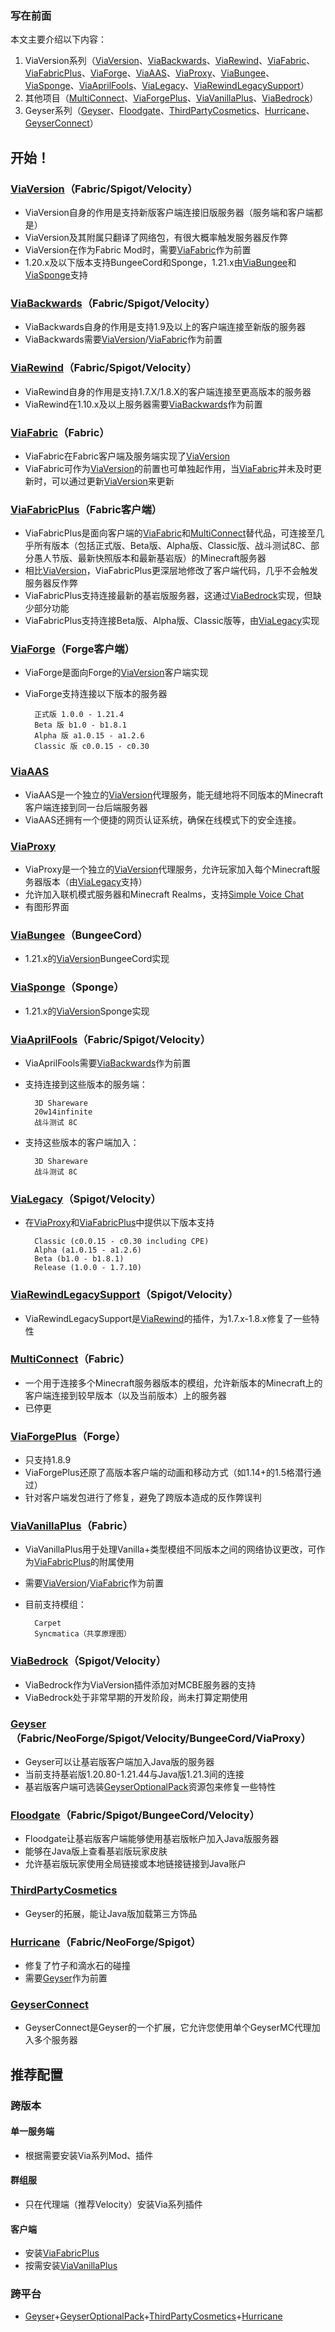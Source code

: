 ### 写在前面

本文主要介绍以下内容：

1. ViaVersion系列（[ViaVersion](#viaversion（fabric/spigot/velocity）)、[ViaBackwards](#viabackwards（fabric/spigot/velocity）)、[ViaRewind](#viarewind（fabric/spigot/velocity）)、[ViaFabric](#viafabric（fabric）)、[ViaFabricPlus](#viafabricplus（fabric客户端）)、[ViaForge](#viaforge（forge客户端）)、[ViaAAS](#viaaas)、[ViaProxy](#viaproxy)、[ViaBungee](#viabungee（bungeecord）)、[ViaSponge](#viasponge（sponge）)、[ViaAprilFools](#viaaprilfools（fabric/spigot/velocity）)、[ViaLegacy](#vialegacy（spigot/velocity）)、[ViaRewindLegacySupport](#viarewindlegacysupport（spigot/velocity）)）
2. 其他项目（[MultiConnect](#multiconnect（fabric）)、[ViaForgePlus](#viaforgeplus（forge）)、[ViaVanillaPlus](#viavanillaplus（fabric）)、[ViaBedrock](#viabedrock（spigot/velocity）)）
3. Geyser系列（[Geyser](#geyser（fabric/neoforge/spigot/velocity/bungeecord/viaproxy）)、[Floodgate](#floodgate（fabric/spigot/bungeecord/velocity）)、[ThirdPartyCosmetics](#thirdpartycosmetics)、[Hurricane](#hurricane（fabric/neoforge/spigot）)、[GeyserConnect](#geyserconnect)）

## 开始！

### [ViaVersion](https://www.mcmod.cn/class/5760.html)（Fabric/Spigot/Velocity）

- ViaVersion自身的作用是支持新版客户端连接旧版服务器（服务端和客户端都是）
- ViaVersion及其附属只翻译了网络包，有很大概率触发服务器反作弊
- ViaVersion在作为Fabric Mod时，需要[ViaFabric](#viafabric（fabric）)作为前置
- 1.20.x及以下版本支持BungeeCord和Sponge，1.21.x由[ViaBungee](#viabungee（bungeecord）)和[ViaSponge](#viasponge（sponge）)支持

### [ViaBackwards](https://www.mcmod.cn/class/5762.html)（Fabric/Spigot/Velocity）

- ViaBackwards自身的作用是支持1.9及以上的客户端连接至新版的服务器
- ViaBackwards需要[ViaVersion](#viaversion（fabric/spigot/velocity）)/[ViaFabric](#viafabric（fabric）)作为前置

### [ViaRewind](https://www.mcmod.cn/class/5761.html)（Fabric/Spigot/Velocity）

- ViaRewind自身的作用是支持1.7.X/1.8.X的客户端连接至更高版本的服务器
- ViaRewind在1.10.x及以上服务器需要[ViaBackwards](#viabackwards（fabric/spigot/velocity）)作为前置

### [ViaFabric](https://www.mcmod.cn/class/3327.html)（Fabric）

- ViaFabric在Fabric客户端及服务端实现了[ViaVersion](#viaversion（fabric/spigot/velocity）)
- ViaFabric可作为[ViaVersion](#viaversion（fabric/spigot/velocity）)的前置也可单独起作用，当[ViaFabric](#viafabric（fabric）)并未及时更新时，可以通过更新[ViaVersion](#viaversion（fabric/spigot/velocity）)来更新

### [ViaFabricPlus](https://www.mcmod.cn/class/9446.html)（Fabric客户端）

- ViaFabricPlus是面向客户端的[ViaFabric](#viafabric（fabric）)和[MultiConnect](#multiconnect（fabric）)替代品，可连接至几乎所有版本（包括正式版、Beta版、Alpha版、Classic版、战斗测试8C、部分愚人节版、最新快照版本和最新基岩版）的Minecraft服务器
- 相比[ViaVersion](#viaversion（fabric/spigot/velocity）)，ViaFabricPlus更深层地修改了客户端代码，几乎不会触发服务器反作弊
- ViaFabricPlus支持连接最新的基岩版服务器，这通过[ViaBedrock](#viabedrock（spigot/velocity）)实现，但缺少部分功能
- ViaFabricPlus支持连接Beta版、Alpha版、Classic版等，由[ViaLegacy](#vialegacy（spigot/velocity）)实现

### [ViaForge](https://www.mcmod.cn/class/5728.html)（Forge客户端）

- ViaForge是面向Forge的[ViaVersion](#viaversion（fabric/spigot/velocity）)客户端实现
- ViaForge支持连接以下版本的服务器

        正式版 1.0.0 - 1.21.4
        Beta 版 b1.0 - b1.8.1
        Alpha 版 a1.0.15 - a1.2.6
        Classic 版 c0.0.15 - c0.30

### [ViaAAS](https://github.com/ViaVersion/VIAaaS)

- ViaAAS是一个独立的[ViaVersion](#viaversion（fabric/spigot/velocity）)代理服务，能无缝地将不同版本的Minecraft客户端连接到同一台后端服务器
- ViaAAS还拥有一个便捷的网页认证系统，确保在线模式下的安全连接。

### [ViaProxy](https://github.com/ViaVersion/ViaProxy)

- ViaProxy是一个独立的[ViaVersion](#viaversion（fabric/spigot/velocity）)代理服务，允许玩家加入每个Minecraft服务器版本（由[ViaLegacy](#vialegacy（spigot/velocity）)支持）
- 允许加入联机模式服务器和Minecraft Realms，支持[Simple Voice Chat](https://www.mcmod.cn/class/3693.html)
- 有图形界面

### [ViaBungee](https://hangar.papermc.io/ViaVersion/ViaBungee)（BungeeCord）

- 1.21.x的[ViaVersion](#viaversion（fabric/spigot/velocity）)BungeeCord实现

### [ViaSponge](https://modrinth.com/plugin/viasponge)（Sponge）

- 1.21.x的[ViaVersion](#viaversion（fabric/spigot/velocity）)Sponge实现

### [ViaAprilFools](https://www.mcmod.cn/class/16366.html)（Fabric/Spigot/Velocity）

- ViaAprilFools需要[ViaBackwards](#viabackwards（fabric/spigot/velocity）)作为前置
- 支持连接到这些版本的服务端：

        3D Shareware
        20w14infinite
        战斗测试 8C

- 支持这些版本的客户端加入：

        3D Shareware
        战斗测试 8C

### [ViaLegacy](https://github.com/ViaVersion/ViaLegacy)（Spigot/Velocity）

- 在[ViaProxy](#viaproxy)和[ViaFabricPlus](#viafabricplus（fabric客户端）)中提供以下版本支持

        Classic (c0.0.15 - c0.30 including CPE)
        Alpha (a1.0.15 - a1.2.6)
        Beta (b1.0 - b1.8.1)
        Release (1.0.0 - 1.7.10)

### [ViaRewindLegacySupport](https://hangar.papermc.io/ViaVersion/ViaRewindLegacySupport)（Spigot/Velocity）

- ViaRewindLegacySupport是[ViaRewind](#viarewind（fabric/spigot/velocity）)的插件，为1.7.x-1.8.x修复了一些特性

### [MultiConnect](https://www.mcmod.cn/class/3293.html)（Fabric）

- 一个用于连接多个Minecraft服务器版本的模组，允许新版本的Minecraft上的客户端连接到较早版本（以及当前版本）上的服务器
- 已停更

### [ViaForgePlus](https://www.mcmod.cn/class/14638.html)（Forge）

- 只支持1.8.9
- ViaForgePlus还原了高版本客户端的动画和移动方式（如1.14+的1.5格潜行通过）
- 针对客户端发包进行了修复，避免了跨版本造成的反作弊误判

### [ViaVanillaPlus](https://www.mcmod.cn/class/12665.html)（Fabric）

- ViaVanillaPlus用于处理Vanilla+类型模组不同版本之间的网络协议更改，可作为[ViaFabricPlus](#viafabricplus（fabric客户端）)的附属使用
- 需要[ViaVersion](#viaversion（fabric/spigot/velocity）)/[ViaFabric](#viafabric（fabric）)作为前置
- 目前支持模组：

        Carpet
        Syncmatica（共享原理图）

### [ViaBedrock](https://github.com/RaphiMC/ViaBedrock)（Spigot/Velocity）

- ViaBedrock作为ViaVersion插件添加对MCBE服务器的支持
- ViaBedrock处于非常早期的开发阶段，尚未打算定期使用

### [Geyser](https://www.mcmod.cn/class/9757.html)（Fabric/NeoForge/Spigot/Velocity/BungeeCord/ViaProxy）

- Geyser可以让基岩版客户端加入Java版的服务器
- 当前支持基岩版1.20.80-1.21.44与Java版1.21.3间的连接
- 基岩版客户端可选装[GeyserOptionalPack](https://geysermc.org/download/?project=other-projects&geyseroptionalpack=expanded)资源包来修复一些特性

### [Floodgate](https://geysermc.org/download/?project=floodgate)（Fabric/Spigot/BungeeCord/Velocity）

- Floodgate让基岩版客户端能够使用基岩版帐户加入Java版服务器
- 能够在Java版上查看基岩版玩家皮肤
- 允许基岩版玩家使用全局链接或本地链接链接到Java账户

### [ThirdPartyCosmetics](https://geysermc.org/download/?project=other-projects&thirdpartycosmetics=expanded)

- Geyser的拓展，能让Java版加载第三方饰品

### [Hurricane](https://geysermc.org/download/?project=other-projects&hurricane=expanded)（Fabric/NeoForge/Spigot）

- 修复了竹子和滴水石的碰撞
- 需要[Geyser](#geyser（fabric/neoforge/spigot/velocity/bungeecord/viaproxy）)作为前置

### [GeyserConnect](https://geysermc.org/download?project=other-projects&geyserconnect=expanded)

- GeyserConnect是Geyser的一个扩展，它允许您使用单个GeyserMC代理加入多个服务器

## 推荐配置

### 跨版本

#### 单一服务端

- 根据需要安装Via系列Mod、插件

#### 群组服

- 只在代理端（推荐Velocity）安装Via系列插件

#### 客户端

- 安装[ViaFabricPlus](#viafabricplus（fabric客户端）)
- 按需安装[ViaVanillaPlus](#viavanillaplus（fabric）)

### 跨平台

- [Geyser](#geyser（fabric/neoforge/spigot/velocity/bungeecord/viaproxy）)+[GeyserOptionalPack]()+[ThirdPartyCosmetics](#thirdpartycosmetics)+[Hurricane](#hurricane（fabric/neoforge/spigot）)